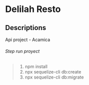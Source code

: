 # Delilah Resto

## Descriptions
Api project - Acamica

###### Step run proyect

> 1. npm install
> 2. npx sequelize-cli db:create
> 3. npx sequelize-cli db:migrate
